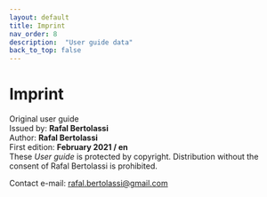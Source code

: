 ```yaml
---
layout: default
title: Imprint 
nav_order: 8
description:  "User guide data"
back_to_top: false
---
```


# Imprint

Original user guide  
Issued by:	**Rafal Bertolassi**  
Author:	**Rafal Bertolassi**  
First edition:	**February 2021 / en**  
These *User guide* is protected by copyright. Distribution without the consent of Rafal Bertolassi is prohibited.

Contact
e-mail: rafal.bertolassi@gmail.com







